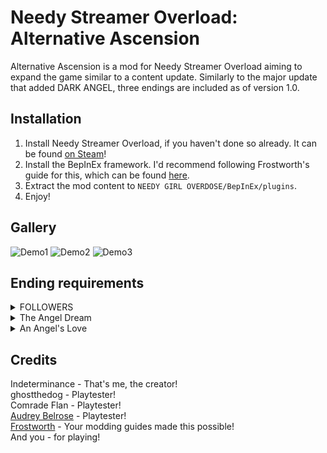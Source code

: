 # Needy Streamer Overload: Alternative Ascension

Alternative Ascension is a mod for Needy Streamer Overload aiming to expand the game similar to a content update. Similarly to the major update that added DARK ANGEL, three endings are included as of version 1.0. 

## Installation
1. Install Needy Streamer Overload, if you haven't done so already. It can be found [on Steam](https://store.steampowered.com/app/1451940/NEEDY_STREAMER_OVERLOAD/)!
2. Install the BepInEx framework. I'd recommend following Frostworth's guide for this, which can be found [here](https://gist.github.com/amazeedaizee/ae0dd70cc0d842d6a83cd80451e3752e). 
3. Extract the mod content to `NEEDY GIRL OVERDOSE/BepInEx/plugins`.
4. Enjoy!

## Gallery
![Demo1](https://github.com/user-attachments/assets/5c43adb8-cef2-4483-9801-61ef1987899a)
![Demo2](https://github.com/user-attachments/assets/22ff8316-843e-49d6-b655-eea3a296eb21)
![Demo3](https://github.com/user-attachments/assets/3f5f6951-53ce-463a-843f-cb7d3cdc2bc7)


## Ending requirements
<details>
<summary>FOLLOWERS</summary>
1. Go to a specific location available between Days 14-16. This location is only available above 250K followers.<br>
2. Anytime after Day 16, take a recommended dose of Depaz at night.<br>
3. Go out twice.<br>
4. Check /st/.<br>
5. Go out until you can't anymore. <br>
<br>
(Note that there's an alternative path, good luck finding it!)
</details>

<details>
<summary>The Angel Dream</summary>
Sleep To Tomorrow seven times in a row.
</details>

<details>
<summary>An Angel's Love</summary>

Reach Day 30 after raising the Affection cap with at least 100 Affection and no missed JINE messages.

(Note that there's an extra scene at the end if you've already completed the game's true ending, which you should have already done if you're playing a mod!)
</details>


## Credits
Indeterminance - That's me, the creator!\
ghostthedog - Playtester!\
Comrade Flan - Playtester!\
[Audrey Belrose](https://twitter.com/FreakyAme) - Playtester!\
[Frostworth](https://github.com/amazeedaizee) - Your modding guides made this possible!\
And you - for playing!
